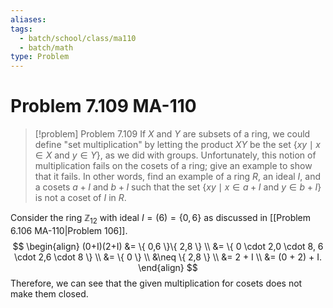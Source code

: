 ```yaml
---
aliases: 
tags:
  - batch/school/class/ma110
  - batch/math
type: Problem
---
```

# Problem 7.109 MA-110

> [!problem] Problem 7.109
> If $X$ and $Y$ are subsets of a ring, we could define "set multiplication" by letting the product $XY$ be the set $\{ xy \mid x \in X \text{ and } y \in Y \}$, as we did with groups. Unfortunately, this notion of multiplication fails on the cosets of a ring; give an example to show that it fails. In other words, find an example of a ring $R$, an ideal $I$, and a cosets $a+I$ and $b+I$ such that the set $\{ xy \mid x \in a + I \text{ and } y \in b + I \}$ is not a coset of $I$ in $R$.

Consider the ring $\mathbb{Z}_{12}$ with ideal $I=(6) = \{ 0,6 \}$ as discussed in [[Problem 6.106 MA-110|Problem 106]].
$$
\begin{align}
(0+I)(2+I) &= \{ 0,6 \}\{ 2,8 \} \\
&= \{ 0 \cdot 2,0 \cdot 8, 6 \cdot 2,6 \cdot 8 \} \\
&= \{ 0 \} \\
&\neq \{ 2,8 \} \\
&= 2 + I \\
&= (0 + 2) + I.
\end{align}
$$
Therefore, we can see that the given multiplication for cosets does not make them closed.
